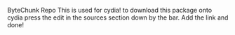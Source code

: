 ByteChunk Repo
This is used for cydia! to download this package onto cydia press the edit in the sources section down by the bar. Add the link and done!
